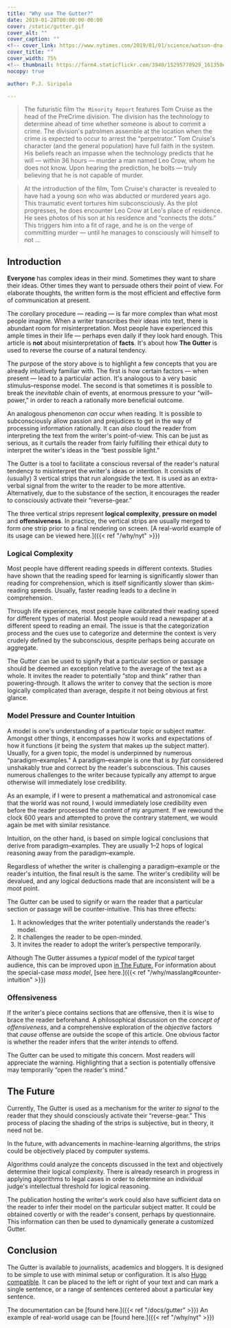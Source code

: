 ```yaml
---
title: "Why use The Gutter?"
date: 2019-01-28T00:00:00-00:00
cover: /static/gutter.gif
cover_alt: ""
cover_caption: ""
<!-- cover_link: https://www.nytimes.com/2019/01/01/science/watson-dna-genetics-race.html -->
cover_title: ""
cover_width: 75%
<!-- thumbnail: https://farm4.staticflickr.com/3940/15295770929_161350e584_q_d.jpg -->
nocopy: true

author: P.J. Siripala

---
```


> The futuristic film `The Minority Report` features Tom Cruise as the head of the PreCrime division. The division has the technology to determine ahead of time whether someone is about to commit a crime. The division's patrolmen assemble at the location when the crime is expected to occur to arrest the &ldquo;perpetrator.&rdquo; Tom Cruise's character (and the general population) have full faith in the system. His beliefs reach an impasse when the technology predicts that he will &mdash; within 36 hours &mdash; murder a man named Leo Crow, whom he does not know. Upon hearing the prediction, he bolts &mdash; truly believing that he is not capable of murder.

> At the introduction of the film, Tom Cruise's character is revealed to have had a young son who was abducted or murdered years ago. This traumatic event tortures him subconsciously. As the plot progresses, he does encounter Leo Crow at Leo's place of residence. He sees photos of his son at his residence and &ldquo;connects the dots.&rdquo; This triggers him into a fit of rage, and he is on the verge of committing murder &mdash; until he manages to consciously will himself to not ...

## Introduction

**Everyone** has complex ideas in their mind. Sometimes they want to share their ideas. Other times they want to persuade others their point of view. For elaborate thoughts, the written form is the most efficient and effective form of communication at present.

The corollary procedure &mdash; reading &mdash; is far more complex than what most people imagine. When a writer transcribes their ideas into text, there is abundant room for misinterpretation. Most people have experienced this ample times in their life &mdash; perhaps even daily if they look hard enough. This article is **not** about misinterpretation of **facts**. It's about how **The Gutter** is used to reverse the course of a natural tendency.

The purpose of the story above is to highlight a few concepts that you are already intuitively familiar with. The first is how certain factors &mdash; when present &mdash; lead to a particular action. It's analogous to a very basic stimulus&ndash;response model. The second is that sometimes it is possible to break the _inevitable_ chain of events, at enormous pressure to your &ldquo;will&ndash;power,&rdquo; in order to reach a rationally more beneficial outcome.

An analogous phenomenon _can_ occur when reading. It is possible to subconsciously allow passion and prejudices to get in the way of processing information rationally. It can _also_ cloud the reader from interpreting the text from the writer's point-of-view. This can be just as serious, as it curtails the reader from fairly fulfilling their ethical duty to interpret the writer's ideas in the &ldquo;best possible light.&rdquo;

The Gutter is a tool to facilitate a conscious reversal of the reader's natural tendency to misinterpret the writer's ideas or intention. It consists of (usually) 3 vertical strips that run alongside the text. It is used as an extra-verbal signal from the writer to the reader to be more attentive. Alternatively, due to the substance of the section, it encourages the reader to consciously activate their &ldquo;reverse-gear.&rdquo;

The three vertical strips represent **logical complexity**, **pressure on model** and **offensiveness**. In practice, the vertical strips are usually merged to form one strip prior to a final rendering on screen. [A real-world example of its usage can be viewed here.]({{< ref "/why/nyt" >}})

### Logical Complexity

Most people have different reading speeds in different contexts. Studies have shown that the reading speed for learning is significantly slower than reading for comprehension, which is itself significantly slower than skim-reading speeds. Usually, faster reading leads to a decline in comprehension.

Through life experiences, most people have calibrated their reading speed for different types of material. Most people would read a newspaper at a different speed to reading an email. The issue is that the categorization process and the cues use to categorize and determine the context is very crudely defined by the subconscious, despite perhaps being accurate on aggregate.

The Gutter can be used to signify that a particular section or passage should be deemed an exception relative to the average of the text as a whole. It invites the reader to potentially &ldquo;stop and think&rdquo; rather than powering-through. It allows the writer to convey that the section is more logically complicated than average, despite it not being obvious at first glance.

### Model Pressure and Counter Intuition

A model is one's understanding of a particular topic or subject matter. Amongst other things, it encompasses how it works and expectations of how it functions (_it_ being the _system_ that makes up the subject matter). Usually, for a given topic, the model is underpinned by numerous &ldquo;paradigm–examples.&rdquo; A paradigm–example is one that is _by fiat_ considered unshakably true and correct by the reader's subconscious. This causes numerous challenges to the writer because typically any attempt to argue otherwise will immediately lose credibility.

As an example, if I were to present a mathematical and astronomical case that the world was not round, I would immediately lose credibility even before the reader processed the content of my argument. If we rewound the clock 600 years and attempted to prove the contrary statement, we would again be met with similar resistance.

Intuition, on the other hand, is based on simple logical conclusions that derive from paradigm&ndash;examples. They are usually 1&ndash;2 hops of logical reasoning away from the paradigm&ndash;example.

Regardless of whether the writer is challenging a paradigm&ndash;example or the reader's intuition, the final result is the same. The writer's credibility will be devalued, and any logical deductions made that are inconsistent will be a moot point.

The Gutter can be used to signify or warn the reader that a particular section or passage will be counter-intuitive. This has three effects:

1. It acknowledges that the writer potentially understands the reader's model.
2. It challenges the reader to be open-minded.
3. It invites the reader to adopt the writer’s perspective temporarily.

Although The Gutter assumes a _typical_ model of the _typical_ target audience, this can be improved upon [in The Future.](#the-future) For information about the special-case _mass model_, [see here.]({{< ref "/why/masslang#counter-intuition" >}})

### Offensiveness

If the writer's piece contains sections that are offensive, then it is wise to brace the reader beforehand. A philosophical discussion on the _concept of offensiveness_, and a comprehensive exploration of the _objective_ factors that _cause_ offense are outside the scope of this article. One obvious factor is whether the reader infers that the writer _intends_ to offend.

The Gutter can be used to mitigate this concern. Most readers will appreciate the warning. Highlighting that a section is potentially offensive may temporarily &ldquo;open the reader's mind.&rdquo;


## The Future

Currently, The Gutter is used as a mechanism for the writer _to signal_ to the reader that they should consciously activate their &ldquo;reverse-gear.&rdquo; This process of placing the shading of the strips is subjective, but in theory, it need not be. 

In the future, with advancements in machine-learning algorithms, the strips could be objectively placed by computer systems.

Algorithms could analyze the concepts discussed in the text and objectively determine their logical complexity. There is already research in progress in applying algorithms to legal cases in order to determine an individual judge's intellectual threshold for logical reasoning.

The publication hosting the writer's work could also have sufficient data on the reader to infer their model on the particular subject matter. It could be obtained covertly or with the reader's consent, perhaps by questionnaire. This information can then be used to dynamically generate a customized Gutter.

## Conclusion

The Gutter is available to journalists, academics and bloggers. It is designed to be simple to use with minimal setup or configuration. It is also [Hugo compatible](https://gohugo.io/). It can be placed to the left or right of your text and can mark a single sentence, or a range of sentences centered about a particular key sentence.

The documentation can be [found here.]({{< ref "/docs/gutter" >}}) An example of real-world usage can be [found here.]({{< ref "/why/nyt" >}})




